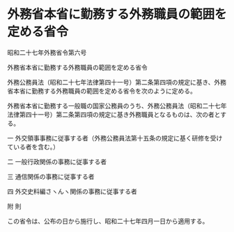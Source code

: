 # 外務省本省に勤務する外務職員の範囲を定める省令

昭和二十七年外務省令第六号

外務省本省に勤務する外務職員の範囲を定める省令

外務公務員法（昭和二十七年法律第四十一号）第二条第四項の規定に基き、外務省本省に勤務する外務職員の範囲を定める省令を次のように定める。

外務省本省に勤務する一般職の国家公務員のうち、外務公務員法（昭和二十七年法律第四十一号）第二条第四項の規定に基き外務職員となるものは、次の者とする。

一 外交領事事務に従事する者（外務公務員法第十五条の規定に基く研修を受けている者を含む。）

二 一般行政関係の事務に従事する者

三 通信関係の事務に従事する者

四 外交史料編さヽんヽ関係の事務に従事する者

附 則

この省令は、公布の日から施行し、昭和二十七年四月一日から適用する。
